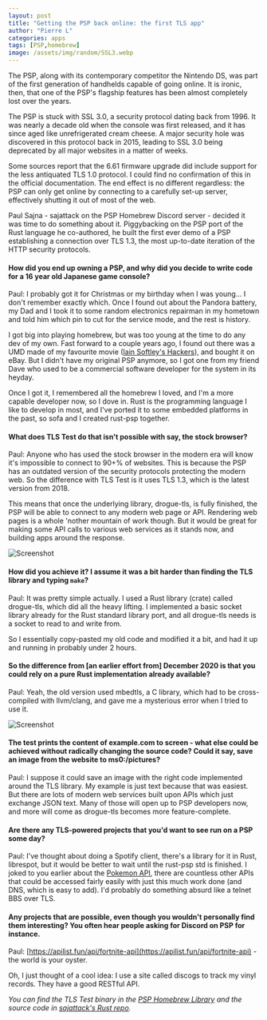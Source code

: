 ```yaml
---
layout: post
title: "Getting the PSP back online: the first TLS app"
author: "Pierre L"
categories: apps
tags: [PSP,homebrew]
image: /assets/img/random/SSL3.webp
---
```


The PSP, along with its contemporary competitor the Nintendo DS, was part of the first generation of handhelds capable of going online. It is ironic, then, that one of the PSP's flagship features has been almost completely lost over the years.

The PSP is stuck with SSL 3.0, a security protocol dating back from 1996. It was nearly a decade old when the console was first released, and it has since aged like unrefrigerated cream cheese. A major security hole was discovered in this protocol back in 2015, leading to SSL 3.0 being deprecated by all major websites in a matter of weeks.

Some sources report that the 6.61 firmware upgrade did include support for the less antiquated TLS 1.0 protocol. I could find no confirmation of this in the official documentation. The end effect is no different regardless: the PSP can only get online by connecting to a carefully set-up server, effectively shutting it out of most of the web.

Paul Sajna - sajattack on the PSP Homebrew Discord server - decided it was time to do something about it. Piggybacking on the PSP port of the Rust language he co-authored, he built the first ever demo of a PSP establishing a connection over TLS 1.3, the most up-to-date iteration of the HTTP security protocols.

#### How did you end up owning a PSP, and why did you decide to write code for a 16 year old Japanese game console?

Paul: I probably got it for Christmas or my birthday when I was young... I don't remember exactly which. Once I found out about the Pandora battery, my Dad and I took it to some random electronics repairman in my hometown and told him which pin to cut for the service mode, and the rest is history. 

I got big into playing homebrew, but was too young at the time to do any dev of my own. Fast forward to a couple years ago, I found out there was a UMD made of my favourite movie ([Iain Softley's Hackers](https://www.imdb.com/title/tt0113243/)), and bought it on eBay. But I didn't have my original PSP anymore, so I got one from my friend Dave who used to be a commercial software developer for the system in its heyday.  

Once I got it, I remembered all the homebrew I loved, and I'm a more capable developer now, so I dove in. Rust is the programming language I like to develop in most, and I've ported it to some embedded platforms in the past, so sofa and I created rust-psp together.

#### What does TLS Test do that isn't possible with say, the stock browser?

Paul: Anyone who has used the stock browser in the modern era will know it's impossible to connect to 90+% of websites. This is because the PSP has an outdated version of the security protocols protecting the modern web. So the difference with TLS Test is it uses TLS 1.3, which is the latest version from 2018. 

This means that once the underlying library, drogue-tls, is fully finished, the PSP will be able to connect to any modern web page or API. Rendering web pages is a whole 'nother mountain of work though. But it would be great for making some API calls to various web services as it stands now, and building apps around the response.

![Screenshot](https://github.com/PSP-Archive/PSP-Archive.github.io/raw/gh-pages/assets/img/snaps/TSL-Test.webp)

#### How did you achieve it? I assume it was a bit harder than finding the TLS library and typing `make`?

Paul: It was pretty simple actually. I used a Rust library (crate) called drogue-tls, which did all the heavy lifting. I implemented a basic socket library already for the Rust standard library port, and all drogue-tls needs is a socket to read to and write from. 

So I essentially copy-pasted my old code and modified it a bit, and had it up and running in probably under 2 hours.

#### So the difference from [an earlier effort from] December 2020 is that you could rely on a pure Rust implementation already available?

Paul: Yeah, the old version used mbedtls, a C library, which had to be cross-compiled with llvm/clang, and gave me a mysterious error when I tried to use it.

![Screenshot](https://github.com/PSP-Archive/PSP-Archive.github.io/raw/gh-pages/assets/img/random/tls-original-202012.webp)

#### The test prints the content of example.com to screen - what else could be achieved without radically changing the source code? Could it say, save an image from the website to ms0:/pictures?

Paul: I suppose it could save an image with the right code implemented around the TLS library. My example is just text because that was easiest. But there are lots of modern web services built upon APIs which just exchange JSON text. Many of those will open up to PSP developers now, and more will come as drogue-tls becomes more feature-complete.

#### Are there any TLS-powered projects that you'd want to see run on a PSP some day?

Paul: I've thought about doing a Spotify client, there's a library for it in Rust, librespot, but it would be better to wait until the rust-psp std is finished. I joked to you earlier about the [Pokemon API](https://pokeapi.co/), there are countless other APIs that could be accessed fairly easily with just this much work done (and DNS, which is easy to add). I'd probably do something absurd like a telnet BBS over TLS.

#### Any projects that are possible, even though you wouldn't personally find them interesting? You often hear people asking for Discord on PSP for instance.

Paul: [https://apilist.fun/api/fortnite-api](https://apilist.fun/api/fortnite-api) - the world is your oyster.

Oh, I just thought of a cool idea: I use a site called discogs to track my vinyl records. They have a good RESTful API.


*You can find the TLS Test binary in the [PSP Homebrew Library](https://archive.org/details/tls-test) and the source code in [sajattack's Rust repo](https://github.com/sajattack/rust-psp/tree/tls/examples/tls-test).*
